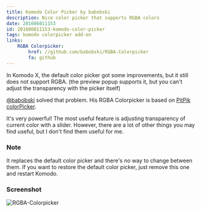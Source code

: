 ```yaml
---
title: Komodo Color Picker by babobski
description: Nice color picker that supports RGBA colors
date: 201606011153
id: 201606011153-komodo-color-picker
tags: komodo colorpicker add-on
links:
    RGBA Colorpicker:
        href: //github.com/babobski/RGBA-Colorpicker
        fa: github
---
```

In Komodo X, the default color picker got some improvements, but it still does
not support RGBA. (the preview popup supports it, but you can't adjust the
transparency with the picker itself)

[@babobski](//github.com/babobski) solved that problem. His RGBA Colorpicker
is based on [PitPik colorPicker](//github.com/PitPik/colorPicker).

It's very powerful! The most useful feature is adjusting transparency of
current color with a slider. However, there are a lot of other things you may
find useful, but I don't find them useful for me.

### Note

It replaces the default color picker and there's no way to change between them.
If you want to restore the default color picker, just remove this one and
restart Komodo.

### Screenshot

![RGBA-Colorpicker](//github.com/babobski/RGBA-Colorpicker/raw/master/screenshot01.png)